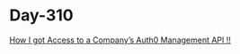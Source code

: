 # Day-310

[How I got Access to a Company’s Auth0 Management API !!](https://infosecwriteups.com/how-i-got-access-to-auth0-management-api-44d32fa6c477)
